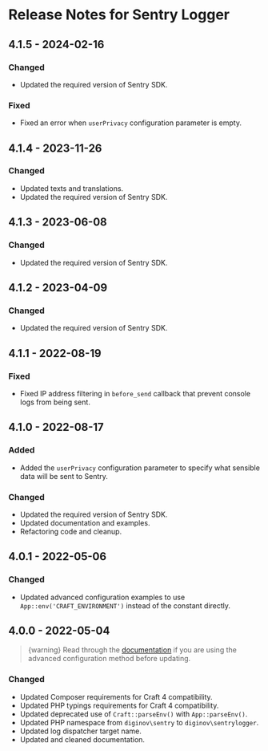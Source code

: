 # Release Notes for Sentry Logger

## 4.1.5 - 2024-02-16

### Changed
- Updated the required version of Sentry SDK.

### Fixed
- Fixed an error when `userPrivacy` configuration parameter is empty.

## 4.1.4 - 2023-11-26

### Changed
- Updated texts and translations.
- Updated the required version of Sentry SDK.

## 4.1.3 - 2023-06-08

### Changed
- Updated the required version of Sentry SDK.

## 4.1.2 - 2023-04-09

### Changed
- Updated the required version of Sentry SDK.

## 4.1.1 - 2022-08-19

### Fixed
- Fixed IP address filtering in `before_send` callback that prevent console logs from being sent.

## 4.1.0 - 2022-08-17

### Added
- Added the `userPrivacy` configuration parameter to specify what sensible data will be sent to Sentry.

### Changed
- Updated the required version of Sentry SDK.
- Updated documentation and examples.
- Refactoring code and cleanup.

## 4.0.1 - 2022-05-06

### Changed
- Updated advanced configuration examples to use `App::env('CRAFT_ENVIRONMENT')` instead of the constant directly.

## 4.0.0 - 2022-05-04

> {warning} Read through the [documentation](https://github.com/diginov/craft-sentry-logger/blob/main/README.md) if you are using the advanced configuration method before updating.

### Changed
- Updated Composer requirements for Craft 4 compatibility.
- Updated PHP typings requirements for Craft 4 compatibility.
- Updated deprecated use of `Craft::parseEnv()` with `App::parseEnv()`.
- Updated PHP namespace from `diginov\sentry` to `diginov\sentrylogger`.
- Updated log dispatcher target name.
- Updated and cleaned documentation.
